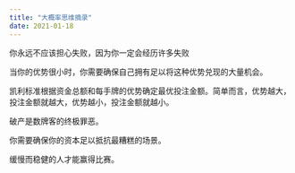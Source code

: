 ```yaml
---
title: "大概率思维摘录"
date: 2021-01-18
---
```


你永远不应该担心失败，因为你一定会经历许多失败

当你的优势很小时，你需要确保自己拥有足以将这种优势兑现的大量机会。

凯利标准根据资金总额和每手牌的优势确定最优投注金额。简单而言，优势越大，投注金额就越大，优势越小，投注金额就越小。

破产是数牌客的终极罪恶。

你需要确保你的资本足以抵抗最糟糕的场景。

缓慢而稳健的人才能赢得比赛。
